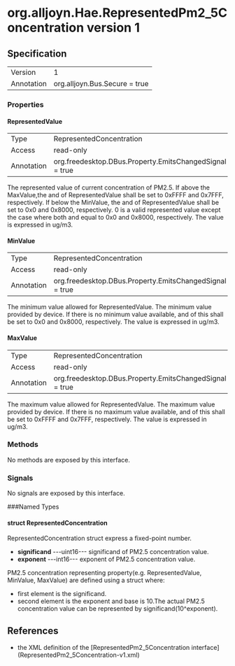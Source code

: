 # org.alljoyn.Hae.RepresentedPm2_5Concentration version 1

## Specification

|             |                                                 |
|-------------|-------------------------------------------------|
| Version     | 1                                               |
| Annotation  | org.alljoyn.Bus.Secure = true                   |

### Properties

#### RepresentedValue

|             |                                                           |
|-------------|-----------------------------------------------------------|
| Type        | RepresentedConcentration                                  |
| Access      | read-only                                                 |
| Annotation  | org.freedesktop.DBus.Property.EmitsChangedSignal = true   |

The represented value of current concentration of PM2.5.
If above the MaxValue,the <significand> and <exponent> of RepresentedValue shall be
set to 0xFFFF and 0x7FFF, respectively.
If below the MinValue, the <significand> and <exponent> of RepresentedValue shall
be set to 0x0 and 0x8000, respectively.
0 is a valid represented value except the case where both <significand> and
<exponent> equal to 0x0 and 0x8000, respectively.
The value is expressed in ug/m3.


#### MinValue

|             |                                                           |
|-------------|-----------------------------------------------------------|
| Type        | RepresentedConcentration                                  |
| Access      | read-only                                                 |
| Annotation  | org.freedesktop.DBus.Property.EmitsChangedSignal = true   |

The minimum value allowed for RepresentedValue.
The minimum value provided by device.
If there is no minimum value available, <significand> and <exponent> of this shall
be set to 0x0 and 0x8000, respectively.
The value is expressed in ug/m3.


#### MaxValue

|             |                                                           |
|-------------|-----------------------------------------------------------|
| Type        | RepresentedConcentration                                  |
| Access      | read-only                                                 |
| Annotation  | org.freedesktop.DBus.Property.EmitsChangedSignal = true   |

The maximum value allowed for RepresentedValue.
The maximum value provided by device.
If there is no maximum value available, <significand> and <exponent> of this shall
be set to 0xFFFF and 0x7FFF, respectively.
The value is expressed in ug/m3.

### Methods

No methods are exposed by this interface.

### Signals

No signals are exposed by this interface.

###Named Types

#### struct RepresentedConcentration

RepresentedConcentration struct express a fixed-point number.
  * **significand**  ---uint16--- significand of PM2.5 concentration value.
  * **exponent**  ---int16--- exponent of PM2.5 concentration value.

PM2.5 concentration representing property(e.g. RepresentedValue, MinValue, MaxValue)
are defined using a struct where:
  * first element is the significand.
  * second element is the exponent and base is 10.The actual PM2.5 concentration value
    can be represented by significand(10^exponent).

## References

  * the XML definition of the [RepresentedPm2_5Concentration interface]
    (RepresentedPm2_5Concentration-v1.xml)

